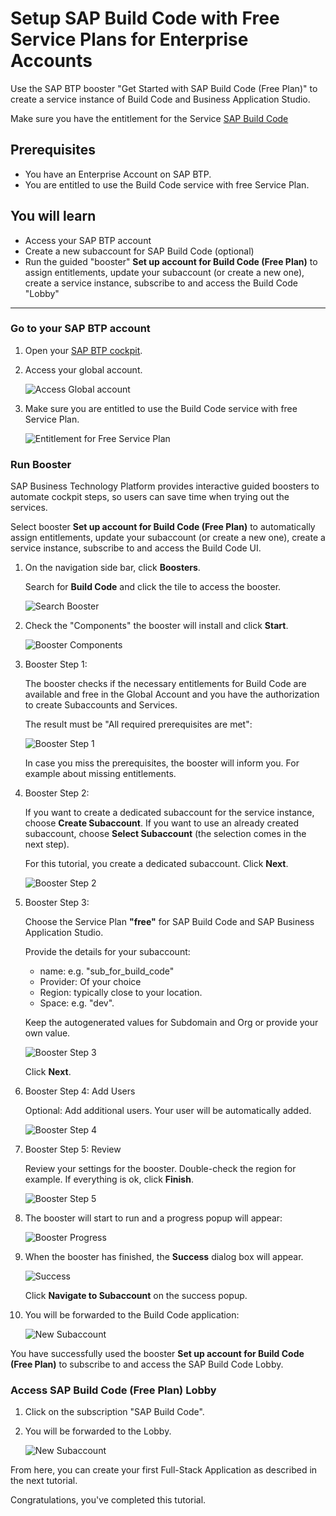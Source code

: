 # Setup SAP Build Code with Free Service Plans for Enterprise Accounts

<!-- description --> Use the SAP BTP booster "Get Started with SAP Build Code (Free Plan)" to create a service instance of Build Code and Business Application Studio.

Make sure you have the entitlement for the Service [SAP Build Code](https://discovery-center.cloud.sap/serviceCatalog/sap-build-code?region=all&service_plan=standard&commercialModel=cloud)



## Prerequisites
- You have an Enterprise Account on SAP BTP.  
- You are entitled to use the Build Code service with free Service Plan.


## You will learn
  - Access your SAP BTP account
  - Create a new subaccount for SAP Build Code (optional)
  - Run the guided "booster" **Set up account for Build Code (Free Plan)** to assign entitlements, update your subaccount (or create a new one), create a service instance, subscribe to and access the Build Code "Lobby"

---

### Go to your SAP BTP account


1. Open your [SAP BTP cockpit](https://emea.cockpit.btp.cloud.sap/cockpit).

2. Access your global account.

   ![Access Global account](images/00_bc_free_ga.png)

3. Make sure you are entitled to use the Build Code service with free Service Plan.

    ![Entitlement for Free Service Plan](images/00_bc_free_entitlement.png)


### Run Booster


SAP Business Technology Platform provides interactive guided boosters to automate cockpit steps, so users can save time when trying out the services.

Select booster **Set up account for Build Code (Free Plan)** to automatically assign entitlements, update your subaccount (or create a new one), create a service instance, subscribe to and access the Build Code UI.

1. On the navigation side bar, click **Boosters**.

    Search for **Build Code** and click the tile to access the booster.

    ![Search Booster](images/01_bc_boosters.png)

2. Check the "Components" the booster will install and click **Start**.

    ![Booster Components](images/01_bc_booster_components.png)

3. Booster Step 1: 

    The booster checks if the necessary entitlements for Build Code are available and free in the Global Account and you have the authorization to create Subaccounts and Services. 

    The result must be "All required prerequisites are met":

    ![Booster Step 1](images/02_freebooster_step1_passed.png)

    In case you miss the prerequisites, the booster will inform you. For example about missing entitlements.

    


4. Booster Step 2: 

    If you want to create a dedicated subaccount for the service instance, choose **Create Subaccount**. If you want to use an already created subaccount, choose **Select Subaccount** (the selection comes in the next step). 
   
    For this tutorial, you create a dedicated subaccount. Click **Next**.

    ![Booster Step 2](images/02_freebooster_step2.png)



5. Booster Step 3:

    Choose the Service Plan **"free"** for SAP Build Code and SAP Business Application Studio.

    Provide the details for your subaccount:

    - name: e.g. "sub_for_build_code"
    - Provider: Of your choice
    - Region: typically close to your location.
    - Space: e.g. "dev".

    Keep the autogenerated values for Subdomain and Org or provide your own value.

    ![Booster Step 3](images/04_freebooster_step3.png)

    Click **Next**.

6. Booster Step 4: Add Users

    Optional: Add additional users. Your user will be automatically added.

    ![Booster Step 4](images/05_freebooster_step4.png)

7. Booster Step 5: Review

    Review your settings for the booster. Double-check the region for example. If everything is ok, click **Finish**.

   

    ![Booster Step 5](images/06_freebooster_step5.png)


8.  The booster will start to run and a progress popup will appear:

    ![Booster Progress](images/07_freebooster_progress.png)


9. When the booster has finished, the **Success** dialog box will appear.

    ![Success](images/08_freebooster_navigate.png)

    Click **Navigate to Subaccount** on the success popup.
 
10. You will be forwarded to the Build Code application:
   
     ![New Subaccount](images/09_freebooster_subs.png)


You have successfully used the booster **Set up account for Build Code (Free Plan)** to subscribe to and access the SAP Build Code Lobby.






### Access SAP Build Code (Free Plan) Lobby

1. Click on the subscription "SAP Build Code".

2. You will be forwarded to the Lobby.

    ![New Subaccount](images/11_free_bc_lobby.png)

From here, you can create your first Full-Stack Application as described in the next tutorial.


Congratulations, you've completed this tutorial.